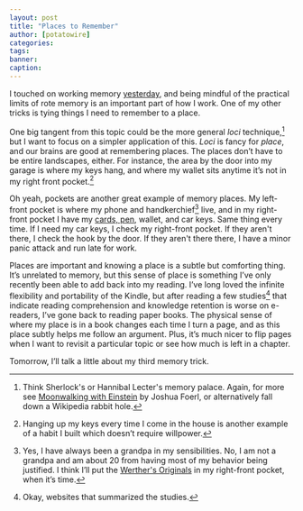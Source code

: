 ```yaml
---
layout: post
title: "Places to Remember"
author: [potatowire]
categories: 
tags: 
banner: 
caption:
---
```


I touched on working memory [yesterday][1], and being mindful of the practical limits of rote memory is an important part of how I work. One of my other tricks is tying things I need to remember to a place.

One big tangent from this topic could be the more general *loci* technique,[^1] but I want to focus on a simpler application of this. *Loci* is fancy for *place*, and our brains are good at remembering places. The places don’t have to be entire landscapes, either. For instance, the area by the door into my garage is where my keys hang, and where my wallet sits anytime it’s not in my right front pocket.[^2] 

Oh yeah, pockets are another great example of memory places. My left-front pocket is where my phone and handkerchief[^3] live, and in my right-front pocket I have my [cards, pen][4], wallet, and car keys. Same thing every time. If I need my car keys, I check my right-front pocket. If they aren't there, I check the hook by the door. If they aren't there there, I have a minor panic attack and run late for work.

Places are important and knowing a place is a subtle but comforting thing. It’s unrelated to memory, but this sense of place is something I’ve only recently been able to add back into my reading. I’ve long loved the infinite flexibility and portability of the Kindle, but after reading a few studies[^4] that indicate reading comprehension and knowledge retention is worse on e-readers, I’ve gone back to reading paper books. The physical sense of where my place is in a book changes each time I turn a page, and as this place subtly helps me follow an argument. Plus, it’s much nicer to flip pages when I want to revisit a particular topic or see how much is left in a chapter.

Tomorrow, I’ll talk a little about my third memory trick.

[^1]:	Think Sherlock's or Hannibal Lecter's memory palace. Again, for more see [Moonwalking with Einstein][2] by Joshua Foerl, or alternatively fall down a Wikipedia rabbit hole.

[^2]:	Hanging up my keys every time I come in the house is another example of a habit I built which doesn’t require willpower.

[^3]:	Yes, I have always been a grandpa in my sensibilities. No, I am not a grandpa and am about 20 from having most of my behavior being justified. I think I’ll put the [Werther's Originals][3] in my right-front pocket, when it’s time.

[^4]:	Okay, websites that summarized the studies.

[1]:	https://with.thegra.in/in-the-cards
[2]:	https://www.amazon.com/dp/0143120530/?tag=potatowire-20
[3]:	https://www.werthers-original.us/
[4]:	https://with.thegra.in/in-the-cards
